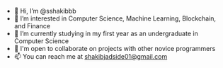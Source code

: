 - 👋 Hi, I’m @sshakibbb
- 👀 I’m interested in Computer Science, Machine Learning, Blockchain, and Finance
- 🌱 I’m currently studying in my first year as an undergraduate in Computer Science
- 💞️ I'm open to collaborate on projects with other novice programmers
- 📫 You can reach me at shakibjadside01@gmail.com
